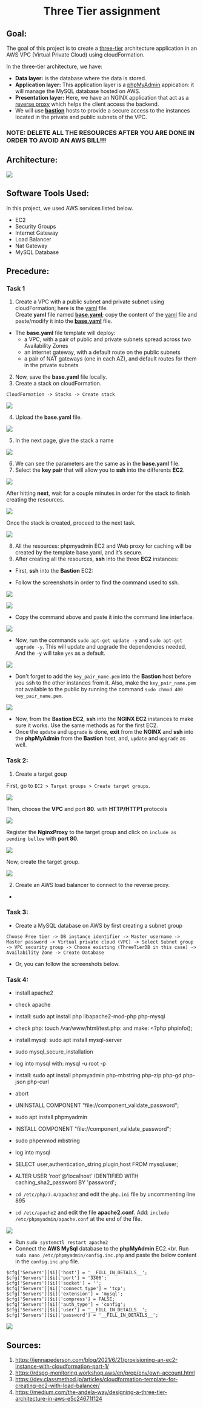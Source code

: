 <h1 align=center>Three Tier assignment</h1>

## Goal:
The goal of this project is to create a [three-tier](https://docs.aws.amazon.com/whitepapers/latest/serverless-multi-tier-architectures-api-gateway-lambda/three-tier-architecture-overview.html) architecture application in an AWS VPC (Virtual Private Cloud) using cloudFormation. <br>

In the three-tier architecture, we have:
* **Data layer:** is the database where the data is stored.
* **Application layer:** This application layer is a [phpMyAdmin](https://www.phpmyadmin.net/) appication: it will manage the MySQL database hosted on AWS. 
* **Presentation layer:** Here, we have an NGINX application that act as a [reverse proxy](https://www.nginx.com/resources/glossary/reverse-proxy-server/) which helps the client access the backend.
* We will use **[bastion](https://aws.amazon.com/quickstart/architecture/linux-bastion/)** hosts to provide a secure access to the instances located in the private and public subnets of the VPC.

### NOTE: DELETE ALL THE RESOURCES AFTER YOU ARE DONE IN ORDER TO AVOID AN AWS BILL!!!

## Architecture:

![](images/tier3-0.PNG)

## Software Tools Used:
In this project, we used AWS services listed below.
* EC2
* Security Groups
* Internet Gateway
* Load Balancer
* Nat Gateway
* MySQL Database

## Precedure:

### Task 1

1. Create a VPC with a public subnet and private subnet using cloudFormation; here is the [yaml](https://docs.aws.amazon.com/codebuild/latest/userguide/cloudformation-vpc-template.html) file.<br>
Create **yaml** file named **[base.yaml](https://github.com/ibrahima1289/3_TIER_ASGMT/blob/main/base.yaml)**; copy the content of the [yaml](https://docs.aws.amazon.com/codebuild/latest/userguide/cloudformation-vpc-template.html) file and paste/modify it into the **[base.yaml](https://github.com/ibrahima1289/3_TIER_ASGMT/blob/main/base.yaml)** file.<br>

  * The **base.yaml** file template will deploy:
    * a VPC, with a pair of public and private subnets spread across two Availability Zones 
    * an internet gateway, with a default route on the public subnets
    * a pair of NAT gateways (one in each AZ), and default routes for them in the private subnets
    
2. Now, save the **base.yaml** file locally.
3. Create a stack on cloudFormation.
```
CloudFormation -> Stacks -> Create stack
```
![](images/tier3-1.PNG)

4. Upload the **base.yaml** file.

![](images/tier3-2.PNG)

5. In the next page, give the stack a name

![](images/tier3-3.PNG)

6. We can see the parameters are the same as in the **base.yaml** file.
7. Select the **key pair** that will allow you to **ssh** into the differents **EC2**.

![](images/tier3-4.PNG)

  After hitting **next**, wait for a couple minutes in order for the stack to finish creating the resources.
  
![](images/tier3-5.PNG)

Once the stack is created, proceed to the next task.

![](images/tier3-6.PNG)

8. All the resources: phpmyadmin EC2 and Web proxy for caching will be created by the template base.yaml, and it’s secure.
9. After creating all the resources, **ssh** into the three **EC2** instances:
  * First, **ssh** into the **Bastion** EC2:
  
  * Follow the screenshots in order to find the command used to ssh.
  
   ![](images/tier3-7.PNG)
   
   ![](images/tier3-8.PNG)
   
   * Copy the command above and paste it into the command line interface.

   ![](images/tier3-9.PNG)
    
   * Now, run the commands ```sudo apt-get update -y``` and ```sudo apt-get upgrade -y```. This will update and upgrade the dependencies needed. And the ```-y``` will take ```yes``` as a default.
   
   ![](images/tier3-11.PNG)
   
   * Don't forget to add the ```key_pair_name.pem``` into the **Bastion** host before you ssh to the other instances from it. Also, make the ```key_pair_name.pem``` not available to the public by running the command ```sudo chmod 400 key_pair_name.pem```.
   
   ![](images/tier3-12.PNG)
   
   * Now, from the **Bastion EC2**, **ssh** into the **NGINX EC2** instances to make sure it works. Use the same methods as for the first EC2.
   * Once the ```update``` and ```upgrade``` is done, **exit** from the **NGINX** and **ssh** into the **phpMyAdmin** from the **Bastion** host, and, ```update``` and ```upgrade``` as well.
   
### Task 2:

1. Create a target goup

First, go to ```EC2 > Target groups > Create target groups```.

![](images/tier3-13.PNG)

Then, choose the **VPC** and port **80**. with **HTTP/HTTP1** protocols

![](images/tier3-14.PNG)

Register the **NginxProxy** to the target group and click on ```include as pending bellow``` with **port 80**.

![](images/tier3-15.PNG)

Now, create the target group.

![](images/tier3-16.PNG)

2. Create an AWS load balancer to connect to the reverse proxy.
* 
### Task 3:

* Create a MySQL database on AWS by first creating a subnet group

```Choose Free tier -> DB instance identifier -> Master username -> Master password -> Virtual private cloud (VPC) -> Select Subnet group -> VPC security group -> Choose existing (ThreeTierDB in this case) -> Availability Zone -> Create Database```

* Or, you can follow the screenshots below.


### Task 4:
- install apache2
- check apache
- install: sudo apt install php libapache2-mod-php php-mysql
- check php: touch /var/www/html/test.php: and make: <?php phpinfo();
- install mysql: sudo apt install mysql-server
- sudo mysql_secure_installation
- log into mysql with: mysql -u root -p
- install: sudo apt install phpmyadmin php-mbstring php-zip php-gd php-json php-curl
- abort
- UNINSTALL COMPONENT "file://component_validate_password";
- sudo apt install phpmyadmin
- INSTALL COMPONENT "file://component_validate_password";
- sudo phpenmod mbstring
- log into mysql
- SELECT user,authentication_string,plugin,host FROM mysql.user;
- ALTER USER 'root'@'localhost' IDENTIFIED WITH caching_sha2_password BY 'password';

- ```cd /etc/php/7.4/apache2``` and edit the ```php.ini``` file by uncommenting line 895
- ```cd /etc/apache2``` and edit the file **apache2.conf**. Add: ```include /etc/phpmyadmin/apache.conf``` at the end of the file.

![](images/tier3-44.PNG)

- Run ```sudo systemctl restart apache2```
- Connect the **AWS MySql** database to the **phpMyAdmin** EC2.<br.
Run ```sudo nano /etc/phpmyadmin/config.inc.php``` and paste the below content in the ```config.inc.php``` file.<br>

```$i++;
$cfg['Servers'][$i]['host'] = '__FILL_IN_DETAILS__';
$cfg['Servers'][$i]['port'] = '3306';
$cfg['Servers'][$i]['socket'] = '';
$cfg['Servers'][$i]['connect_type'] = 'tcp';
$cfg['Servers'][$i]['extension'] = 'mysql';
$cfg['Servers'][$i]['compress'] = FALSE;
$cfg['Servers'][$i]['auth_type'] = 'config';
$cfg['Servers'][$i]['user'] = '__FILL_IN_DETAILS__';
$cfg['Servers'][$i]['password'] = '__FILL_IN_DETAILS__';
```

![](images/tier3-45.PNG)


## Sources:

1. https://jennapederson.com/blog/2021/6/21/provisioning-an-ec2-instance-with-cloudformation-part-1/
2. https://rdspg-monitoring.workshop.aws/en/prep/env/own-account.html
3. https://dev.classmethod.jp/articles/cloudformation-template-for-creating-ec2-with-load-balancer/
4. https://medium.com/the-andela-way/designing-a-three-tier-architecture-in-aws-e5c24671f124
